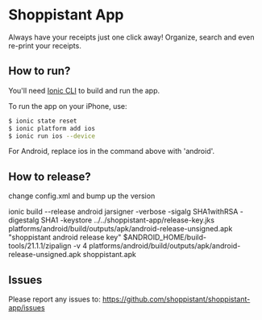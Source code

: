 Shoppistant App
=====================

Always have your receipts just one click away! Organize, search and even re-print your receipts.

## How to run?

You'll need [Ionic CLI](https://github.com/driftyco/ionic-cli) to build and run the app.

To run the app on your iPhone, use:

```bash
$ ionic state reset
$ ionic platform add ios
$ ionic run ios --device
```

For Android, replace ios in the command above with 'android'.

## How to release?

   change config.xml and bump up the version

   ionic build --release android
   jarsigner -verbose -sigalg SHA1withRSA -digestalg SHA1 -keystore ../../shoppistant-app/release-key.jks platforms/android/build/outputs/apk/android-release-unsigned.apk "shoppistant android release key"
   $ANDROID_HOME/build-tools/21.1.1/zipalign -v 4 platforms/android/build/outputs/apk/android-release-unsigned.apk shoppistant.apk
## Issues
Please report any issues to: https://github.com/shoppistant/shoppistant-app/issues
